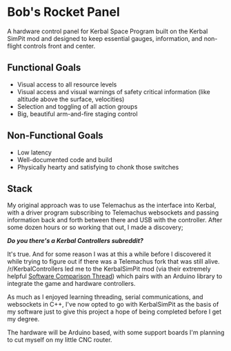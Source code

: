 # Bob's Rocket Panel
A hardware control panel for Kerbal Space Program built on the Kerbal SimPit mod and designed to keep essential gauges, information, and non-flight controls front and center.

## Functional Goals
* Visual access to all resource levels
* Visual access and visual warnings of safety critical information (like altitude above the surface, velocities)
* Selection and toggling of all action groups
* Big, beautiful arm-and-fire staging control

## Non-Functional Goals
* Low latency
* Well-documented code and build
* Physically hearty and satisfying to chonk those switches

## Stack

My original approach was to use Telemachus as the interface into Kerbal, with a driver program subscribing to Telemachus websockets and passing information back and forth between there and USB with the controller. After some dozen hours or so working that out, I made a discovery;

***Do you there's a Kerbal Controllers subreddit?***

It's true. And for some reason I was at this a while before I discovered it while trying to figure out if there was a Telemachus fork that was still alive. /r/KerbalControllers led me to the KerbalSimPit mod (via their extremely helpful [Software Comparison Thread](https://www.reddit.com/r/KerbalControllers/comments/ajavos/software_comparison_thread/)) which pairs with an Arduino library to integrate the game and hardware controllers.

As much as I enjoyed learning threading, serial communications, and websockets in C++, I've now opted to go with KerbalSimPit as the basis of my software just to give this project a hope of being completed before I get my degree.

The hardware will be Arduino based, with some support boards I'm planning to cut myself on my little CNC router. 